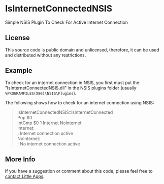 IsInternetConnectedNSIS
=======================

Simple NSIS Plugin To Check For Active Internet Connection

## License ##

This source code is public domain and unlicensed, therefore, it can be used and distributed without any restrictions.

## Example ##

To check for an internet connection in NSIS, you first must put the "IsInternetConnectedNSIS.dll" in the NSIS plugins folder (usually ``%PROGRAMFILES(X86)\NSIS\Plugins``).

The following shows how to check for an internet connection using NSIS:

> IsInternetConnectedNSIS::IsInternetConnected  
>   Pop $0  
>   IntCmp $0 1 Internet NoInternet  
>   Internet:  
>   ; Internet connection active  
>   NoInternet:  
> ; No internet connection active

## More Info ##

If you have a suggestion or comment about this code, please feel free to [contact Little Apps](https://www.little-apps.com/contact/).
